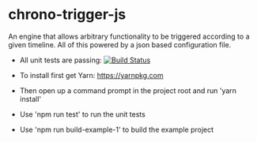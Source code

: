 # chrono-trigger-js
An engine that allows arbitrary functionality to be triggered according to a given timeline.
All of this powered by a json based configuration file.

* All unit tests are passing: [![Build Status](https://travis-ci.com/rolandzwaga/chrono-trigger-js.svg?token=RSnZYLpseXLtqfKNySUF&branch=dev)](https://travis-ci.com/rolandzwaga/chrono-trigger-js)

* To install first get Yarn: https://yarnpkg.com
* Then open up a command prompt in the project root and run 'yarn install'
* Use 'npm run test' to run the unit tests
* Use 'npm run build-example-1' to build the example project